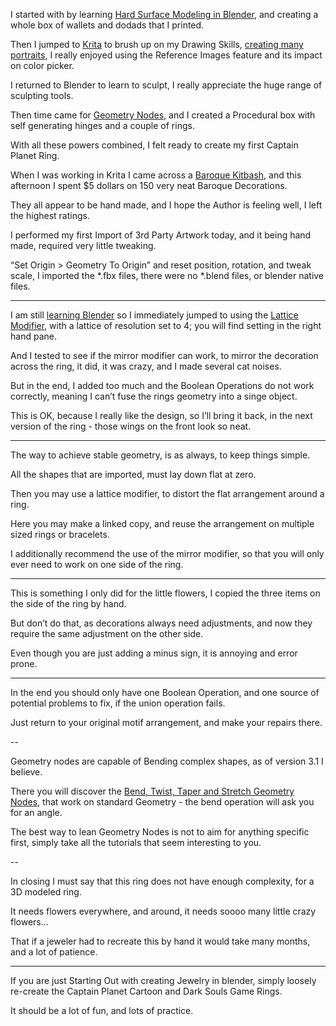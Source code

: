 I started with by learning [Hard Surface Modeling in Blender][hard],
and creating a whole box of wallets and dodads that I printed.

Then I jumped to [Krita][krita] to brush up on my Drawing Skills, [creating many portraits][portraits],
I really enjoyed using the Reference Images feature and its impact on color picker.

I returned to Blender to learn to sculpt,
I really appreciate the huge range of sculpting tools.

Then time came for [Geometry Nodes][learnnodes],
and I created a Procedural box with self generating hinges and a couple of rings.

With all these powers combined,
I felt ready to create my first Captain Planet Ring.

When I was working in Krita I came across a [Baroque Kitbash][kitbash],
and this afternoon I spent $5 dollars on 150 very neat Baroque Decorations.

They all appear to be hand made,
and I hope the Author is feeling well, I left the highest ratings.

I performed my first Import of 3rd Party Artwork today,
and it being hand made, required very little tweaking.

“Set Origin > Geometry To Origin” and reset position, rotation, and tweak scale,
I imported the *.fbx files, there were no *.blend files, or blender native files.

---

I am still [learning Blender][learn] so I immediately jumped to using the [Lattice Modifier][lattice],
with a lattice of resolution set to 4; you will find setting in the right hand pane.

And I tested to see if the mirror modifier can work,
to mirror the decoration across the ring, it did, it was crazy, and I made several cat noises.

But in the end, I added too much and the Boolean Operations do not work correctly,
meaning I can’t fuse the rings geometry into a singe object.

This is OK, because I really like the design, so I’ll bring it back,
in the next version of the ring - those wings on the front look so neat.

---

The way to achieve stable geometry,
is as always, to keep things simple.

All the shapes that are imported,
must lay down flat at zero.

Then you may use a lattice modifier,
to distort the flat arrangement around a ring.

Here you may make a linked copy,
and reuse the arrangement on multiple sized rings or bracelets.

I additionally recommend the use of the mirror modifier,
so that you will only ever need to work on one side of the ring.

---

This is something I only did for the little flowers,
I copied the three items on the side of the ring by hand.

But don’t do that, as decorations always need adjustments,
and now they require the same adjustment on the other side.

Even though you are just adding a minus sign,
it is annoying and error prone.

---

In the end you should only have one Boolean Operation,
and one source of potential problems to fix, if the union operation fails.

Just return to your original motif arrangement,
and make your repairs there.

--

Geometry nodes are capable of Bending complex shapes,
as of version 3.1 I believe.

There you will discover the [Bend, Twist, Taper and Stretch Geometry Nodes][geometrynodes],
that work on standard Geometry - the bend operation will ask you for an angle.

The best way to lean Geometry Nodes is not to aim for anything specific first,
simply take all the tutorials that seem interesting to you.

--

In closing I must say that this ring does not have enough complexity,
for a 3D modeled ring.

It needs flowers everywhere, and around,
it needs soooo many little crazy flowers...

That if a jeweler had to recreate this by hand it would take many months,
and a lot of patience.

---

If you are just Starting Out with creating Jewelry in blender,
simply loosely re-create the Captain Planet Cartoon and Dark Souls Game Rings.

It should be a lot of fun,
and lots of practice.

[lattice]: https://www.youtube.com/watch?v=cFJOL4AKbKk
[geometrynodes]: https://www.youtube.com/watch?v=Bkwm-DGMRuQ
[learn]: https://www.youtube.com/results?search_query=learn+blender
[hard]: https://www.youtube.com/watch?v=9xAumJRKV6A
[krita]: https://www.youtube.com/results?search_query=learn+krita
[learnnodes]: https://www.youtube.com/results?search_query=learn+geometry+nodes
[kitbash]: https://www.cgtrader.com/3d-models/architectural/decoration/150-architectural-kitbash-vol-01  
[portraits]: https://catpea.com/portfolio.jpg
